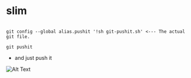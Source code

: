 # slim

```There is a bash script if you put in a global alias.

git config --global alias.pushit '!sh git-pushit.sh' <--- The actual git file.

git pushit 
```
* and just push it

![Alt Text](https://media.giphy.com/media/OQORmsNpzwqlO/giphy.gif)
